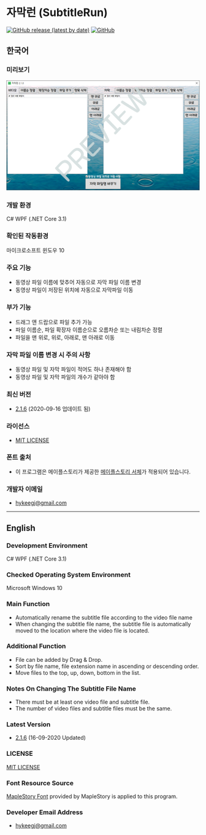 # 자막런 (SubtitleRun)

[![GitHub release (latest by date)](https://img.shields.io/github/v/release/hykeegj/subtitle-run)](https://github.com/hykeegj/subtitle-run/releases/tag/2.1.6) [![GitHub](https://img.shields.io/github/license/hykeegj/subtitle-run?color=%230E7FC0)](LICENSE)

## 한국어

### 미리보기

![Alt text](/Preview.png)

### 개발 환경

C# WPF (.NET Core 3.1)

### 확인된 작동환경

마이크로소프트 윈도우 10

### 주요 기능

- 동영상 파일 이름에 맞추어 자동으로 자막 파일 이름 변경
- 동영상 파일이 저장된 위치에 자동으로 자막파일 이동

### 부가 기능

- 드래그 앤 드랍으로 파일 추가 가능
- 파일 이름순, 파일 확장자 이름순으로 오름차순 또는 내림차순 정렬
- 파일을 맨 위로, 위로, 아래로, 맨 아래로 이동

### 자막 파일 이름 변경 시 주의 사항

- 동영상 파일 및 자막 파일이 적어도 하나 존재해야 함
- 동영상 파일 및 자막 파일의 개수가 같아야 함

### 최신 버전

- [2.1.6](https://github.com/hykeegj/SubtitleRun/releases) (2020-09-16 업데이트 됨)

### 라이선스

- [MIT LICENSE](LICENSE)

### 폰트 출처

- 이 프로그램은 메이플스토리가 제공한 [메이플스토리 서체](https://maplestory.nexon.com/Media/Font)가 적용되어 있습니다.

### 개발자 이메일

- <hykeegj@gmail.com>

---

## English

### Development Environment

C# WPF (.NET Core 3.1)

### Checked Operating System Environment

Microsoft Windows 10

### Main Function

- Automatically rename the subtitle file according to the video file name
- When changing the subtitle file name, the subtitle file is automatically moved to the location where the video file is located.

### Additional Function

- File can be added by Drag & Drop.
- Sort by file name, file extension name in ascending or descending order.
- Move files to the top, up, down, bottom in the list.

### Notes On Changing The Subtitle File Name

- There must be at least one video file and subtitle file.
- The number of video files and subtitle files must be the same.

### Latest Version

- [2.1.6](https://github.com/hykeegj/SubtitleRun/releases) (16-09-2020 Updated)

### LICENSE

[MIT LICENSE](LICENSE)

### Font Resource Source

[MapleStory Font](https://maplestory.nexon.com/Media/Font) provided by MapleStory is applied to this program.

### Developer Email Address

- <hykeegj@gmail.com>
